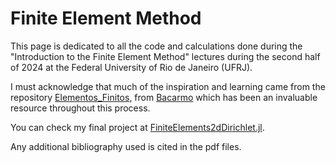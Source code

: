 # Finite Element Method

This page is dedicated to all the code and calculations done during the "Introduction to the Finite Element Method" lectures during the second half of 2024 at the Federal University of Rio de Janeiro (UFRJ).

I must acknowledge that much of the inspiration and learning came from the repository [Elementos_Finitos](https://github.com/bacarmo/Elementos_Finitos), from [Bacarmo](https://github.com/bacarmo) which has been an invaluable resource throughout this process.

You can check my final project at [FiniteElements2dDirichlet.jl](https://github.com/joaovictorlopezpereira/FiniteElements2dDirichlet.jl).

Any additional bibliography used is cited in the pdf files.

